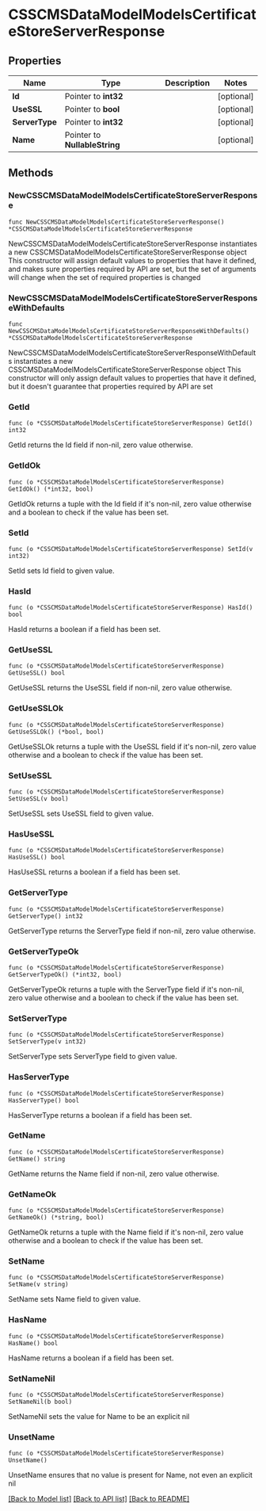 # CSSCMSDataModelModelsCertificateStoreServerResponse

## Properties

Name | Type | Description | Notes
------------ | ------------- | ------------- | -------------
**Id** | Pointer to **int32** |  | [optional] 
**UseSSL** | Pointer to **bool** |  | [optional] 
**ServerType** | Pointer to **int32** |  | [optional] 
**Name** | Pointer to **NullableString** |  | [optional] 

## Methods

### NewCSSCMSDataModelModelsCertificateStoreServerResponse

`func NewCSSCMSDataModelModelsCertificateStoreServerResponse() *CSSCMSDataModelModelsCertificateStoreServerResponse`

NewCSSCMSDataModelModelsCertificateStoreServerResponse instantiates a new CSSCMSDataModelModelsCertificateStoreServerResponse object
This constructor will assign default values to properties that have it defined,
and makes sure properties required by API are set, but the set of arguments
will change when the set of required properties is changed

### NewCSSCMSDataModelModelsCertificateStoreServerResponseWithDefaults

`func NewCSSCMSDataModelModelsCertificateStoreServerResponseWithDefaults() *CSSCMSDataModelModelsCertificateStoreServerResponse`

NewCSSCMSDataModelModelsCertificateStoreServerResponseWithDefaults instantiates a new CSSCMSDataModelModelsCertificateStoreServerResponse object
This constructor will only assign default values to properties that have it defined,
but it doesn't guarantee that properties required by API are set

### GetId

`func (o *CSSCMSDataModelModelsCertificateStoreServerResponse) GetId() int32`

GetId returns the Id field if non-nil, zero value otherwise.

### GetIdOk

`func (o *CSSCMSDataModelModelsCertificateStoreServerResponse) GetIdOk() (*int32, bool)`

GetIdOk returns a tuple with the Id field if it's non-nil, zero value otherwise
and a boolean to check if the value has been set.

### SetId

`func (o *CSSCMSDataModelModelsCertificateStoreServerResponse) SetId(v int32)`

SetId sets Id field to given value.

### HasId

`func (o *CSSCMSDataModelModelsCertificateStoreServerResponse) HasId() bool`

HasId returns a boolean if a field has been set.

### GetUseSSL

`func (o *CSSCMSDataModelModelsCertificateStoreServerResponse) GetUseSSL() bool`

GetUseSSL returns the UseSSL field if non-nil, zero value otherwise.

### GetUseSSLOk

`func (o *CSSCMSDataModelModelsCertificateStoreServerResponse) GetUseSSLOk() (*bool, bool)`

GetUseSSLOk returns a tuple with the UseSSL field if it's non-nil, zero value otherwise
and a boolean to check if the value has been set.

### SetUseSSL

`func (o *CSSCMSDataModelModelsCertificateStoreServerResponse) SetUseSSL(v bool)`

SetUseSSL sets UseSSL field to given value.

### HasUseSSL

`func (o *CSSCMSDataModelModelsCertificateStoreServerResponse) HasUseSSL() bool`

HasUseSSL returns a boolean if a field has been set.

### GetServerType

`func (o *CSSCMSDataModelModelsCertificateStoreServerResponse) GetServerType() int32`

GetServerType returns the ServerType field if non-nil, zero value otherwise.

### GetServerTypeOk

`func (o *CSSCMSDataModelModelsCertificateStoreServerResponse) GetServerTypeOk() (*int32, bool)`

GetServerTypeOk returns a tuple with the ServerType field if it's non-nil, zero value otherwise
and a boolean to check if the value has been set.

### SetServerType

`func (o *CSSCMSDataModelModelsCertificateStoreServerResponse) SetServerType(v int32)`

SetServerType sets ServerType field to given value.

### HasServerType

`func (o *CSSCMSDataModelModelsCertificateStoreServerResponse) HasServerType() bool`

HasServerType returns a boolean if a field has been set.

### GetName

`func (o *CSSCMSDataModelModelsCertificateStoreServerResponse) GetName() string`

GetName returns the Name field if non-nil, zero value otherwise.

### GetNameOk

`func (o *CSSCMSDataModelModelsCertificateStoreServerResponse) GetNameOk() (*string, bool)`

GetNameOk returns a tuple with the Name field if it's non-nil, zero value otherwise
and a boolean to check if the value has been set.

### SetName

`func (o *CSSCMSDataModelModelsCertificateStoreServerResponse) SetName(v string)`

SetName sets Name field to given value.

### HasName

`func (o *CSSCMSDataModelModelsCertificateStoreServerResponse) HasName() bool`

HasName returns a boolean if a field has been set.

### SetNameNil

`func (o *CSSCMSDataModelModelsCertificateStoreServerResponse) SetNameNil(b bool)`

 SetNameNil sets the value for Name to be an explicit nil

### UnsetName
`func (o *CSSCMSDataModelModelsCertificateStoreServerResponse) UnsetName()`

UnsetName ensures that no value is present for Name, not even an explicit nil

[[Back to Model list]](../README.md#documentation-for-models) [[Back to API list]](../README.md#documentation-for-api-endpoints) [[Back to README]](../README.md)


